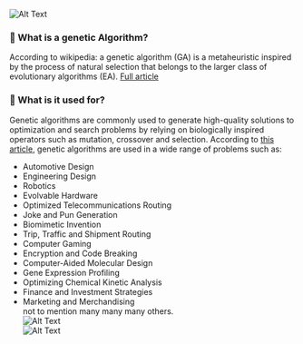 ![Alt Text](https://media.giphy.com/media/Q94qHwIkZAbkN6cDJd/giphy.gif)</br>
### 🧬 What is a genetic Algorithm?
According to wikipedia: a genetic algorithm (GA) is a metaheuristic inspired by the process of natural selection that belongs to the larger class of evolutionary algorithms (EA). <a href= "https://en.wikipedia.org/wiki/Genetic_algorithm">Full article</a></br>
### 🧐 What is it used for?
Genetic algorithms are commonly used to generate high-quality solutions to optimization and search problems by relying on biologically inspired operators such as mutation, crossover and selection. According to <a href= "https://www.brainz.org/15-real-world-applications-genetic-algorithms/">this article</a>, genetic algorithms are used in a wide range of problems such as: </br>
- Automotive Design</br>
- Engineering Design</br>
- Robotics</br>
- Evolvable Hardware</br>
- Optimized Telecommunications Routing</br>
- Joke and Pun Generation</br>
- Biomimetic Invention</br>
- Trip, Traffic and Shipment Routing</br>
- Computer Gaming</br>
- Encryption and Code Breaking</br>
- Computer-Aided Molecular Design</br>
- Gene Expression Profiling</br>
- Optimizing Chemical Kinetic Analysis</br>
- Finance and Investment Strategies</br>
- Marketing and Merchandising</br>
not to mention many many many others.</br>
![Alt Text](https://media.giphy.com/media/RIwazerEvvqXIJ7yfw/giphy.gif)</br>
![Alt Text](https://media.giphy.com/media/S8OGEjiHbC5x2ZR627/giphy.gif)

